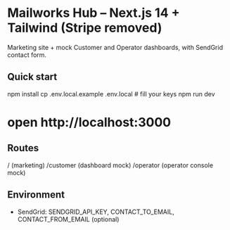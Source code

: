 # Mailworks Hub – Next.js 14 + Tailwind (Stripe removed)
Marketing site + mock Customer and Operator dashboards, with SendGrid contact form.

## Quick start
npm install
cp .env.local.example .env.local  # fill your keys
npm run dev
# open http://localhost:3000

## Routes
/           (marketing)
/customer   (dashboard mock)
/operator   (operator console mock)

## Environment
- SendGrid: SENDGRID_API_KEY, CONTACT_TO_EMAIL, CONTACT_FROM_EMAIL (optional)
